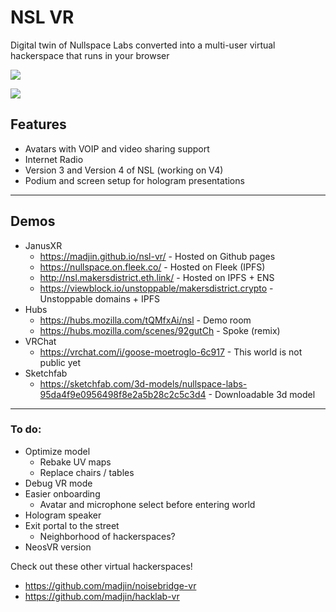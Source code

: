 # NSL VR

Digital twin of Nullspace Labs converted into a multi-user virtual hackerspace that runs in your browser

![](https://i.imgur.com/U6rdRyN.jpg)

![](https://i.imgur.com/R81peLn.jpg)

## Features

- Avatars with VOIP and video sharing support
- Internet Radio
- Version 3 and Version 4 of NSL (working on V4)
- Podium and screen setup for hologram presentations

---

## Demos

- JanusXR
  - https://madjin.github.io/nsl-vr/ - Hosted on Github pages
  - https://nullspace.on.fleek.co/ - Hosted on Fleek (IPFS)
  - http://nsl.makersdistrict.eth.link/ - Hosted on IPFS + ENS
  - https://viewblock.io/unstoppable/makersdistrict.crypto - Unstoppable domains + IPFS
- Hubs
  - https://hubs.mozilla.com/tQMfxAi/nsl - Demo room
  - https://hubs.mozilla.com/scenes/92gutCh - Spoke (remix)
- VRChat
  - https://vrchat.com/i/goose-moetroglo-6c917 - This world is not public yet
- Sketchfab
  - https://sketchfab.com/3d-models/nullspace-labs-95da4f9e0956498f8e2a5b28c2c5c3d4 - Downloadable 3d model

---

### To do:

- Optimize model
  - Rebake UV maps
  - Replace chairs / tables
- Debug VR mode
- Easier onboarding
  - Avatar and microphone select before entering world
- Hologram speaker
- Exit portal to the street
  - Neighborhood of hackerspaces?
- NeosVR version

Check out these other virtual hackerspaces!

- https://github.com/madjin/noisebridge-vr
- https://github.com/madjin/hacklab-vr